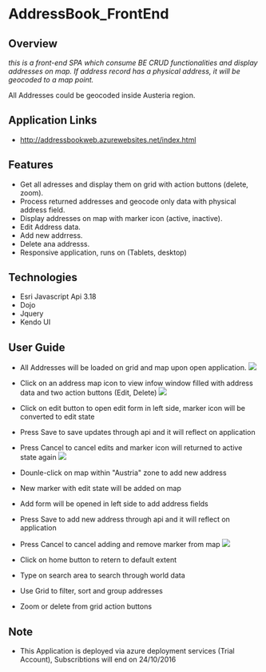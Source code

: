 # AddressBook_FrontEnd

## Overview

_this is a front-end SPA which consume BE CRUD functionalities and display addresses on map. If address record has a physical address, it will be geocoded to a map point._

All Addresses could be geocoded inside Austeria region. 

## Application Links

- http://addressbookweb.azurewebsites.net/index.html

## Features

- Get all adresses and display them on grid with action buttons (delete, zoom).
- Process returned addresses and geocode only data with physical address field.
- Display addresses on map with marker icon (active, inactive).
- Edit Address data.
- Add new addrress.
- Delete ana addresss.
- Responsive application, runs on (Tablets, desktop)

## Technologies

- Esri Javascript Api 3.18
- Dojo
- Jquery
- Kendo UI

## User Guide

- All Addresses will be loaded on grid and map upon open application.
![](https://s16.postimg.org/5rik49tlh/screen.png)

- Click on an address map icon to view infow window filled with address data and two action buttons (Edit, Delete)
![](https://s16.postimg.org/ssux4gds5/screen3.png)

- Click on edit button to open edit form in left side, marker icon will be converted to edit state
- Press Save to save updates through api and it will reflect on application
- Press Cancel to cancel edits and marker icon will returned to active state again
![](https://s16.postimg.org/snhdri5z9/screen2.png)

- Dounle-click on map within "Austria" zone to add new address
- New marker with edit state will be added on map
- Add form will be opened in left side to add address fields
- Press Save to add new address through api and it will reflect on application
- Press Cancel to cancel adding and remove marker from map
![](https://s10.postimg.org/667pmbbs9/screen4.png)

- Click on home button to retern to default extent
- Type on search area to search through world data
- Use Grid to filter, sort and group addresses
- Zoom or delete from grid action buttons

## Note
- This Application is deployed via azure deployment services (Trial Account), Subscribtions will end on 24/10/2016
